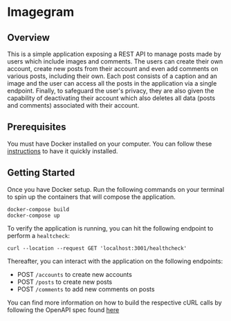 # Imagegram

## Overview

This is a simple application exposing a REST API to manage posts made by users which include images and comments. The users can create their own account, create new posts from their account and even add comments on various posts, including their own. Each post consists of a caption and an image and the user can access all the posts in the application via a single endpoint. Finally, to safeguard the user's privacy, they are also given the capability of deactivating their account which also deletes all data (posts and comments) associated with their account.

## Prerequisites

You must have Docker installed on your computer. You can follow these [instructions](https://www.docker.com/products/docker-desktop) to have it quickly installed.

## Getting Started

Once you have Docker setup. Run the following commands on your terminal to spin up the containers that will compose the application.

```console
docker-compose build
docker-compose up
```

To verify the application is running, you can hit the following endpoint to perform a `healtcheck`:

```console
curl --location --request GET 'localhost:3001/healthcheck'
```

Thereafter, you can interact with the application on the following endpoints:

* POST `/accounts` to create new accounts
* POST `/posts` to create new posts
* POST `/comments` to add new comments on posts

You can find more information on how to build the respective cURL calls by following the OpenAPI spec found [here](src/api/openapi.yaml)